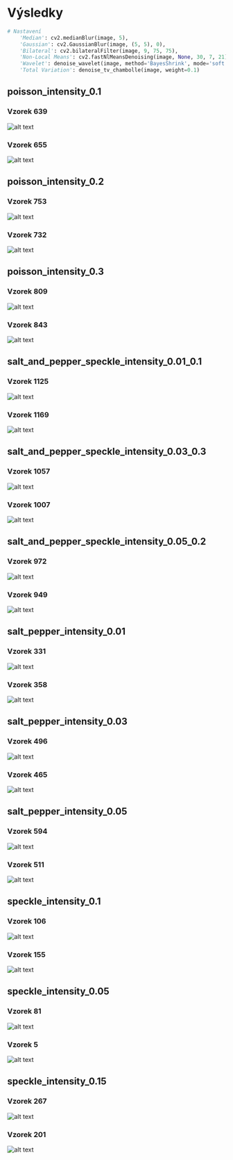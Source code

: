 # Výsledky

```python
# Nastavení
    'Median': cv2.medianBlur(image, 5),
    'Gaussian': cv2.GaussianBlur(image, (5, 5), 0),
    'Bilateral': cv2.bilateralFilter(image, 9, 75, 75),
    'Non-Local Means': cv2.fastNlMeansDenoising(image, None, 30, 7, 21),
    'Wavelet': denoise_wavelet(image, method='BayesShrink', mode='soft'),
    'Total Variation': denoise_tv_chambolle(image, weight=0.1)
```

## poisson_intensity_0.1
### Vzorek 639
![alt text](./analyza/spatial_filtering/639.png "639")
### Vzorek 655
![alt text](./analyza/spatial_filtering/655.png "655")

## poisson_intensity_0.2
### Vzorek 753
![alt text](./analyza/spatial_filtering/753.png "753")
### Vzorek 732
![alt text](./analyza/spatial_filtering/732.png "732")

## poisson_intensity_0.3
### Vzorek 809
![alt text](./analyza/spatial_filtering/809.png "809")
### Vzorek 843
![alt text](./analyza/spatial_filtering/843.png "843")

## salt_and_pepper_speckle_intensity_0.01_0.1
### Vzorek 1125
![alt text](./analyza/spatial_filtering/1125.png "1125")
### Vzorek 1169
![alt text](./analyza/spatial_filtering/1169.png "1169")

## salt_and_pepper_speckle_intensity_0.03_0.3
### Vzorek 1057
![alt text](./analyza/spatial_filtering/1057.png "1057")
### Vzorek 1007
![alt text](./analyza/spatial_filtering/1007.png "1007")

## salt_and_pepper_speckle_intensity_0.05_0.2
### Vzorek 972
![alt text](./analyza/spatial_filtering/972.png "972")
### Vzorek 949
![alt text](./analyza/spatial_filtering/949.png "949")

## salt_pepper_intensity_0.01
### Vzorek 331
![alt text](./analyza/spatial_filtering/331.png "331")
### Vzorek 358
![alt text](./analyza/spatial_filtering/358.png "358")

## salt_pepper_intensity_0.03
### Vzorek 496
![alt text](./analyza/spatial_filtering/496.png "496")
### Vzorek 465
![alt text](./analyza/spatial_filtering/465.png "465")

## salt_pepper_intensity_0.05
### Vzorek 594
![alt text](./analyza/spatial_filtering/594.png "594")
### Vzorek 511
![alt text](./analyza/spatial_filtering/511.png "511")

## speckle_intensity_0.1
### Vzorek 106
![alt text](./analyza/spatial_filtering/106.png "106")
### Vzorek 155
![alt text](./analyza/spatial_filtering/106.png "155")

## speckle_intensity_0.05
### Vzorek 81
![alt text](./analyza/spatial_filtering/81.png "81")
### Vzorek 5
![alt text](./analyza/spatial_filtering/5.png "5")

## speckle_intensity_0.15
### Vzorek 267
![alt text](./analyza/spatial_filtering/81.png "267")
### Vzorek 201
![alt text](./analyza/spatial_filtering/81.png "201")